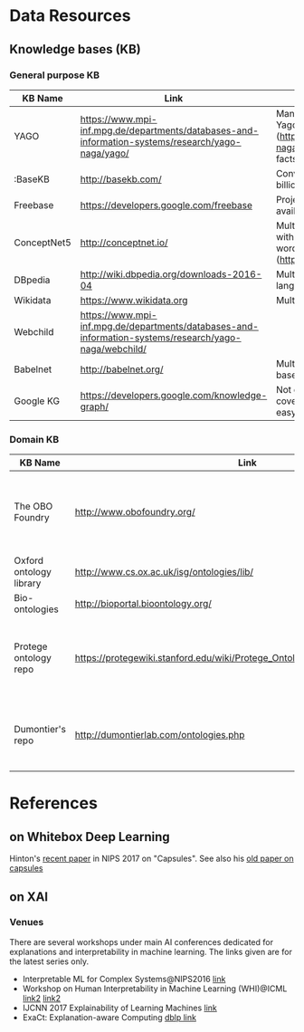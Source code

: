 # Data Resources

## Knowledge bases (KB)

### General purpose KB
|KB Name | Link | Remarks |
|--------|------|---------|
|YAGO|https://www.mpi-inf.mpg.de/departments/databases-and-information-systems/research/yago-naga/yago/ | Manual verification, high accracy. Yago3 is open source now (https://github.com/yago-naga/yago3). 17m entities and 150m facts.|
|:BaseKB|http://basekb.com/ |Converted from Freebase with 1.3 billion facts about 40 million subjects|
|Freebase|https://developers.google.com/freebase | Project shut down, but data dump available (1.9 billion triples)|
|ConceptNet5|http://conceptnet.io/ |Multilingual. 8m nodes, 21m edges, with 1.5m nodes in English. Paper on word embeddings using ConceptNet (https://arxiv.org/pdf/1612.03975.pdf)|
|DBpedia|http://wiki.dbpedia.org/downloads-2016-04 | Multilingual. 38.3m subjects in all languages, 4.5m subjects in English.|
|Wikidata|https://www.wikidata.org |Multilingual. 34m items.|
|Webchild|https://www.mpi-inf.mpg.de/departments/databases-and-information-systems/research/yago-naga/webchild/ | 
|Babelnet|http://babelnet.org/ |Multilingual. 14m entries. Wordnet based.|
|Google KG|https://developers.google.com/knowledge-graph/ |Not great coverage/hierarchy/expressivity, but easy to access|

### Domain KB
|KB Name | Link | Remarks |
|--------|------|---------|
|The OBO Foundry|http://www.obofoundry.org/ | A collection of domain ontologies, incl. GO, BFO and many others. |
|Oxford ontology library|http://www.cs.ox.ac.uk/isg/ontologies/lib/ | |
|Bio-ontologies|http://bioportal.bioontology.org/ | |
|Protege ontology repo|https://protegewiki.stanford.edu/wiki/Protege_Ontology_Library#OWL_ontologies | Protege is the most popular ontology editor developed in Stanford|
|Dumontier's repo|http://dumontierlab.com/ontologies.php | Prof. Dumontier's collection of Biomedical KBs |


# References
## on Whitebox Deep Learning
Hinton's [recent paper](https://research.google.com/pubs/pub46351.html) in NIPS 2017 on "Capsules". See also his [old paper on capsules](https://www.google.com.sg/url?sa=t&rct=j&q=&esrc=s&source=web&cd=1&cad=rja&uact=8&ved=0ahUKEwicwvSd47DWAhUEuo8KHTCcC1gQFgguMAA&url=http%3A%2F%2Fwww.cs.toronto.edu%2F~fritz%2Fabsps%2Ftransauto6.pdf&usg=AFQjCNHBOqjwYjRV8EAZ1oikEglnDE7xkQ)
## on XAI
### Venues
There are several workshops under main AI conferences dedicated for explanations and interpretability in machine learning. The links given are for the latest series only. 
+ Interpretable ML for Complex Systems@NIPS2016 [link](https://sites.google.com/site/nips2016interpretml/)
+ Workshop on Human Interpretability in Machine Learning (WHI)@ICML [link2](https://sites.google.com/site/2016whi/) [link2](https://2017.icml.cc/Conferences/2017/Schedule?showEvent=20)
+ IJCNN 2017 Explainability of Learning Machines [link](http://gesture.chalearn.org/ijcnn17_explainability_of_learning_machines)
+ ExaCt: Explanation-aware Computing [dblp link](http://dblp.uni-trier.de/db/conf/exact/index.html)
